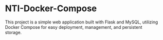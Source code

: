 # NTI-Docker-Compose
 This project is a simple web application built with Flask and MySQL, utilizing Docker Compose for easy deployment, management, and persistent storage.
